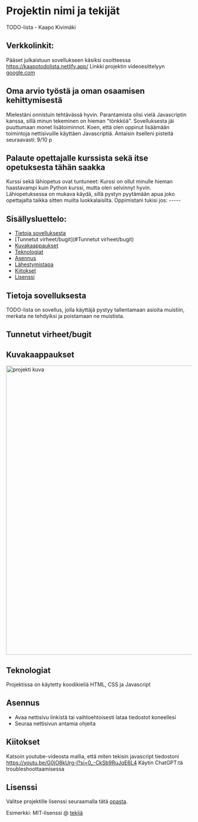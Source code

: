 # Projektin nimi ja tekijät
TODO-lista - Kaapo Kivimäki

## Verkkolinkit:
Pääset julkaistuun sovellukseen käsiksi osoitteessa https://kaapotodolista.netlify.app/
Linkki projektin videoesittelyyn [google.com](https://google.com)

## Oma arvio työstä ja oman osaamisen kehittymisestä
Mielestäni onnistuin tehtävässä hyvin.
Parantamista olisi vielä Javascriptin kanssa, sillä minun tekeminen on hieman "tönkköä".
Sovelluksesta jäi puuttumaan monet lisätoiminnot.
Koen, että olen oppinut lisäämään toimintoja nettisivuille käyttäen Javascriptiä.
Antaisin itselleni pisteitä seuraavasti: 9/10 p

## Palaute opettajalle kurssista sekä itse opetuksesta tähän saakka
Kurssi sekä lähiopetus ovat tuntuneet: Kurssi on ollut minulle hieman haastavampi kuin Python kurssi, mutta olen selvinnyt hyvin. Lähiopetuksessa on mukava käydä, sillä pystyn pyytämään apua joko opettajalta taikka sitten muilta luokkalaisilta.
Oppimistani tukisi jos: -----


## Sisällysluettelo:

- [Tietoja sovelluksesta](#tietoja-sovelluksesta)
- [Tunnetut virheet/bugit](#Tunnetut virheet/bugit)
- [Kuvakaappaukset](#kuvakaappaukset)
- [Teknologiat](#teknologiat)
- [Asennus](#asennus)
- [Lähestymistapa](#lähestymistapa)
- [Kiitokset](#kiitokset)
- [Lisenssi](#lisenssi)

## Tietoja sovelluksesta
TODO-lista on sovellus, jolla käyttäjä pystyy tallentamaan asioita muistiin, merkata ne tehdyiksi ja poistamaan ne muistista.

## Tunnetut virheet/bugit


## Kuvakaappaukset
<img width="995" height="784" alt="projekti kuva" src="https://github.com/user-attachments/assets/e70f42d1-a3fe-4dce-8a77-67e1bf8e4760" />

## Teknologiat
Projektissa on käytetty koodikieliä HTML, CSS ja Javascript

## Asennus
- Avaa nettisivu linkistä tai vaihtoehtoisesti lataa tiedostot koneellesi
- Seuraa nettisivun antamia ohjeita

## Kiitokset
Katsoin youtube-videosta mallia, että miten tekisin javascript tiedostoni
https://youtu.be/G0jO8kUrg-I?si=0_-CkSb9RuJqE6L4 
Käytin ChatGPT:tä troubleshoottaamisessa

## Lisenssi
Valitse projektille lisenssi seuraamalla tätä [opasta](https://docs.github.com/en/communities/setting-up-your-project-for-healthy-contributions/adding-a-license-to-a-repository).

Esimerkki: MIT-lisenssi @ [tekijä](author.com)

